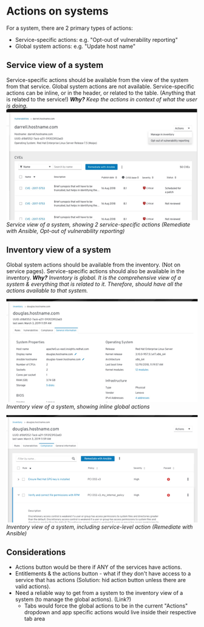 # Actions on systems

For a system, there are 2 primary types of actions:

- Service-specific actions: e.g. "Opt-out of vulnerability reporting"
- Global system actions: e.g. "Update host name"

## Service view of a system

Service-specific actions should be available from the view of the system from that service.
Global system actions are not available.
Service-specific actions can be inline, or in the header, or related to the table. (Anything that is related to the service!)
_**Why?** Keep the actions in context of what the user is doing._
![Service view with service-specific actions](https://github.com/RedHatInsights/insights-frontend-storybook/blob/master/src/docs/uxd/img/serviceSpecificActions.png?raw=true)
*Service view of a system, showing 2 service-specific actions (Remediate with Ansible, Opt-out of vulnerability reporting)*

## Inventory view of a system

Global system actions should be available from the inventory. (Not on service pages).
Service-specific actions should also be available in the inventory.
_**Why?** Inventory is global. It is the comprehensive view of a system & everything that is related to it. Therefore, should have all the actions available to that system._

![Inventory view with inline global actions](https://github.com/RedHatInsights/insights-frontend-storybook/blob/master/src/docs/uxd/img/inventoryInlineGlobal.png?raw=true)
*Inventory view of a system, showing inline global actions*

![Inventory view with service-level action](https://github.com/RedHatInsights/insights-frontend-storybook/blob/master/src/docs/uxd/img/inventoryServiceLevel.png?raw=true)
*Inventory view of a system, including service-level action (Remediate with Ansible)*

## Considerations

- Actions button would be there if ANY of the services have actions.
- Entitlements & the actions button - what if they don't have access to a service that has actions (Solution: hid action button unless there are valid actions).
- Need a reliable way to get from a system to the inventory view of a system (to manage the global actions). (Link?)
  - Tabs would force the global actions to be in the current "Actions" dropdown and app specific actions would live inside their respective tab area
